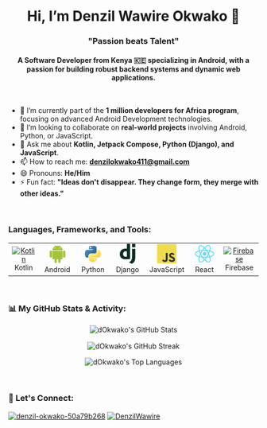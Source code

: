 <h1 align="center">Hi, I’m Denzil Wawire Okwako 👋</h1>
<h3 align="center">"Passion beats Talent"</h3>
<h4 align="center">A Software Developer from Kenya 🇰🇪 specializing in Android, with a passion for building robust backend systems and dynamic web applications.</h4>

<br>

- 🌱 I’m currently part of the **1 million developers for Africa program**, focusing on advanced Android Development technologies.
- 💞️ I’m looking to collaborate on **real-world projects** involving Android, Python, or JavaScript.
- 💬 Ask me about **Kotlin, Jetpack Compose, Python (Django), and JavaScript**.
- 📫 How to reach me: **denzilokwako411@gmail.com**
- 😄 Pronouns: **He/Him**
- ⚡ Fun fact: **"Ideas don't disappear. They change form, they merge with other ideas."**

<br>

<h3 align="left">Languages, Frameworks, and Tools:</h3>
<table>
  <tr>
    <td align="center" width="96">
      <a href="https://kotlinlang.org" target="_blank" rel="noreferrer">
        <img src="https://www.vectorlogo.zone/logos/kotlinlang/kotlinlang-icon.svg" width="40" height="40" alt="Kotlin" />
      </a>
      <br>Kotlin
    </td>
    <td align="center" width="96">
      <a href="https://developer.android.com" target="_blank" rel="noreferrer">
        <img src="https://raw.githubusercontent.com/devicons/devicon/master/icons/android/android-original.svg" width="40" height="40" alt="Android" />
      </a>
      <br>Android
    </td>
    <td align="center" width="96">
      <a href="https://www.python.org" target="_blank" rel="noreferrer">
        <img src="https://raw.githubusercontent.com/devicons/devicon/master/icons/python/python-original.svg" width="40" height="40" alt="Python" />
      </a>
      <br>Python
    </td>
    <td align="center" width="96">
      <a href="https://www.djangoproject.com/" target="_blank" rel="noreferrer">
        <img src="https://raw.githubusercontent.com/devicons/devicon/master/icons/django/django-plain.svg" width="40" height="40" alt="Django" />
      </a>
      <br>Django
    </td>
     <td align="center" width="96">
      <a href="https://developer.mozilla.org/en-US/docs/Web/JavaScript" target="_blank" rel="noreferrer">
        <img src="https://raw.githubusercontent.com/devicons/devicon/master/icons/javascript/javascript-original.svg" width="40" height="40" alt="JavaScript" />
      </a>
      <br>JavaScript
    </td>
    <td align="center" width="96">
      <a href="https://reactjs.org/" target="_blank" rel="noreferrer">
        <img src="https://raw.githubusercontent.com/devicons/devicon/master/icons/react/react-original.svg" width="40" height="40" alt="React" />
      </a>
      <br>React
    </td>
     <td align="center" width="96">
      <a href="https://firebase.google.com/" target="_blank" rel="noreferrer">
        <img src="https://www.vectorlogo.zone/logos/firebase/firebase-icon.svg" width="40" height="40" alt="Firebase" />
      </a>
      <br>Firebase
    </td>
  </tr>
</table>

<br>

<h3 align="left">📊 My GitHub Stats & Activity:</h3>
<p align="center">
  <img align="center" src="https://github-readme-stats.vercel.app/api?username=dOkwako&show_icons=true&locale=en&theme=tokyonight&include_all_commits=true&count_private=true" alt="dOkwako's GitHub Stats" />
</p>
<p align="center">
  <img align="center" src="https://github-readme-streak-stats.herokuapp.com/?user=dOkwako&theme=tokyonight" alt="dOkwako's GitHub Streak" />
</p>
<p align="center">
  <img align="center" src="https://github-readme-stats.vercel.app/api/top-langs?username=dOkwako&show_icons=true&locale=en&layout=compact&theme=tokyonight" alt="dOkwako's Top Languages" />
</p>

<br>

<h3 align="left">🤝 Let's Connect:</h3>
<p align="left">
<a href="https://linkedin.com/in/denzil-okwako-50a79b268" target="blank"><img align="center" src="https://raw.githubusercontent.com/rahuldkjain/github-profile-readme-generator/master/src/images/icons/Social/linked-in-alt.svg" alt="denzil-okwako-50a79b268" height="30" width="40" /></a>
<a href="https://x.com/DenzilWawire" target="blank"><img align="center" src="https://raw.githubusercontent.com/rahuldkjain/github-profile-readme-generator/master/src/images/icons/Social/twitter.svg" alt="DenzilWawire" height="30" width="40" /></a>
</p>
